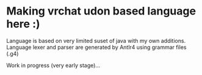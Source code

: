 # Making vrchat udon based language here :)

Language is based on very limited suset of java with my own additions.
Language lexer and parser are generated by Antlr4 using grammar files (.g4)

Work in progress (very early stage)...